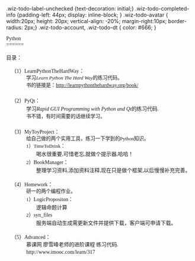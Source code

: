 .wiz-todo-label-unchecked {text-decoration: initial;} .wiz-todo-completed-info {padding-left: 44px; display: inline-block; } .wiz-todo-avatar { width:20px; height: 20px; vertical-align: -20%; margin-right:10px; border-radius: 2px;} .wiz-todo-account, .wiz-todo-dt { color: #666; }</style></head>

<body contenteditable="true" style=""><div><font face="Microsoft JhengHei">Python</font></div><div><font face="Microsoft JhengHei">======</font></div><div><font face="Microsoft JhengHei"><br></font></div><div><font face="Microsoft JhengHei">目录：</font></div><div><font face="Microsoft JhengHei">&nbsp; &nbsp;&nbsp;</font><font face="Microsoft JhengHei"><br></font></div><div><font face="Microsoft JhengHei">&nbsp; &nbsp; （1）LearnPythonTheHardWay：</font><font face="Microsoft JhengHei"><br></font></div><div><font face="Microsoft JhengHei">&nbsp; &nbsp;&nbsp;</font><span style="font-family: 'Microsoft JhengHei'; font-size: 10pt; line-height: 1.5;">&nbsp; &nbsp;&nbsp;</span><span style="font-family: 'Microsoft JhengHei'; font-size: 10pt; line-height: 1.5;">&nbsp; &nbsp;&nbsp;</span><span style="font-family: 'Microsoft JhengHei'; font-size: 10pt; line-height: 1.5;">&nbsp; &nbsp; 学习</span><span style="font-family: 'Microsoft JhengHei'; font-size: 10pt; line-height: 1.5;"><i>Learn Python The Hard Way</i>的练习代码。</span><font face="Microsoft JhengHei"><br></font></div><div><font face="Microsoft JhengHei">&nbsp; &nbsp;&nbsp;</font><span style="font-family: 'Microsoft JhengHei'; font-size: 10pt; line-height: 1.5;">&nbsp; &nbsp;&nbsp;</span><span style="font-family: 'Microsoft JhengHei'; font-size: 10pt; line-height: 1.5;">&nbsp; &nbsp;&nbsp;</span><span style="font-family: 'Microsoft JhengHei'; font-size: 10pt; line-height: 1.5;">&nbsp; &nbsp; 书的链接是：</span><font face="Microsoft JhengHei"><a href="http://learnpythonthehardway.org/book/">http://learnpythonthehardway.org/book/</a></font></div><div><font face="Microsoft JhengHei"> </font><span style="font-family: 'Microsoft JhengHei'; font-size: 10pt; line-height: 1.5;"><br></span></div><div><font face="Microsoft JhengHei">&nbsp; &nbsp; （2）PyQt：</font><span style="font-family: 'Microsoft JhengHei'; font-size: 10pt; line-height: 1.5;"><br></span></div><div><font face="Microsoft JhengHei">&nbsp; &nbsp;&nbsp;</font><span style="font-family: 'Microsoft JhengHei'; font-size: 10pt; line-height: 1.5;">&nbsp; &nbsp;&nbsp;</span><span style="font-family: 'Microsoft JhengHei'; font-size: 10pt; line-height: 1.5;">&nbsp; &nbsp;&nbsp;</span><span style="font-family: 'Microsoft JhengHei'; font-size: 10pt; line-height: 1.5;">&nbsp; &nbsp;&nbsp;</span><font face="Microsoft JhengHei">学习<i>Rapid GUI Programming with Python and Qt</i>的练习代码.<br></font></div><div><font face="Microsoft JhengHei">&nbsp; &nbsp;&nbsp;</font><span style="font-family: 'Microsoft JhengHei'; font-size: 10pt; line-height: 1.5;">&nbsp; &nbsp;&nbsp;</span><span style="font-family: 'Microsoft JhengHei'; font-size: 10pt; line-height: 1.5;">&nbsp; &nbsp;&nbsp;</span><span style="font-family: 'Microsoft JhengHei'; font-size: 10pt; line-height: 1.5;">&nbsp; &nbsp; 书不错，有时间需要的话继续学习。</span><font face="Microsoft JhengHei"><br></font></div><div><span style="font-family: 'Microsoft JhengHei'; font-size: 10pt; line-height: 1.5;"><br></span></div><div><font face="Microsoft JhengHei">&nbsp; &nbsp; （3）MyToyProject：</font></div><div><font face="Microsoft JhengHei">&nbsp; &nbsp;&nbsp;</font><span style="font-family: 'Microsoft JhengHei'; font-size: 10pt; line-height: 1.5;">&nbsp; &nbsp;&nbsp;</span><span style="font-family: 'Microsoft JhengHei'; font-size: 10pt; line-height: 1.5;">&nbsp; &nbsp;&nbsp;</span><span style="font-family: 'Microsoft JhengHei'; font-size: 10pt; line-height: 1.5;">&nbsp; &nbsp; 给自己做的两个实用工具，练习一下学到的Python知识。</span><font face="Microsoft JhengHei"><br></font></div><div><font face="Microsoft JhengHei">&nbsp; &nbsp;&nbsp;</font><span style="font-family: 'Microsoft JhengHei'; font-size: 10pt; line-height: 1.5;">&nbsp; &nbsp;&nbsp;</span><span style="font-family: 'Microsoft JhengHei'; font-size: 10pt; line-height: 1.5;">&nbsp; &nbsp;&nbsp;</span><span style="font-family: 'Microsoft JhengHei'; font-size: 10pt; line-height: 1.5;">&nbsp; &nbsp; 1）TimeToDrink：</span><span style="font-family: 'Microsoft JhengHei'; font-size: 10pt; line-height: 1.5;"><br></span></div><div><font face="Microsoft JhengHei">&nbsp; &nbsp;&nbsp;</font><span style="font-family: 'Microsoft JhengHei'; font-size: 10pt; line-height: 1.5;">&nbsp; &nbsp;&nbsp;</span><span style="font-family: 'Microsoft JhengHei'; font-size: 10pt; line-height: 1.5;">&nbsp; &nbsp;&nbsp;</span><span style="font-family: 'Microsoft JhengHei'; font-size: 10pt; line-height: 1.5;">&nbsp; &nbsp;&nbsp;</span><span style="font-family: 'Microsoft JhengHei'; font-size: 10pt; line-height: 1.5;">&nbsp; &nbsp;&nbsp;</span><span style="font-family: 'Microsoft JhengHei'; font-size: 10pt; line-height: 1.5;">&nbsp; &nbsp;&nbsp;</span><font face="Microsoft JhengHei">喝水很重要,可惜老忘,就做个提示器,哈哈！</font><span style="font-family: 'Microsoft JhengHei'; font-size: 10pt; line-height: 1.5;"><br></span></div><div><font face="Microsoft JhengHei">&nbsp; &nbsp;&nbsp;</font><span style="font-family: 'Microsoft JhengHei'; font-size: 10pt; line-height: 1.5;">&nbsp; &nbsp;&nbsp;</span><span style="font-family: 'Microsoft JhengHei'; font-size: 10pt; line-height: 1.5;">&nbsp; &nbsp;&nbsp;</span><span style="font-family: 'Microsoft JhengHei'; font-size: 10pt; line-height: 1.5;">&nbsp; &nbsp; 2）</span><font face="Microsoft JhengHei">BookManager：<br></font></div><div><font face="Microsoft JhengHei">&nbsp; &nbsp;&nbsp;</font><span style="font-family: 'Microsoft JhengHei'; font-size: 10pt; line-height: 1.5;">&nbsp; &nbsp;&nbsp;</span><span style="font-family: 'Microsoft JhengHei'; font-size: 10pt; line-height: 1.5;">&nbsp; &nbsp;&nbsp;</span><span style="font-family: 'Microsoft JhengHei'; font-size: 10pt; line-height: 1.5;">&nbsp; &nbsp;&nbsp;</span><span style="font-family: 'Microsoft JhengHei'; font-size: 10pt; line-height: 1.5;">&nbsp; &nbsp;&nbsp;</span><span style="font-family: 'Microsoft JhengHei'; font-size: 10pt; line-height: 1.5;">&nbsp; &nbsp;&nbsp;</span><font face="Microsoft JhengHei">整理学习资料,添加资料注释,现在只是做个框架,以后慢慢补充完善。<br></font></div><div><font face="Microsoft JhengHei"><br></font></div><div><font face="Microsoft JhengHei">&nbsp; &nbsp; （4）Homework：</font><font face="Microsoft JhengHei"><br></font></div><div><font face="Microsoft JhengHei">&nbsp; &nbsp;&nbsp;</font><span style="font-family: 'Microsoft JhengHei'; font-size: 10pt; line-height: 1.5;">&nbsp; &nbsp;&nbsp;</span><span style="font-family: 'Microsoft JhengHei'; font-size: 10pt; line-height: 1.5;">&nbsp; &nbsp;&nbsp;</span><span style="font-family: 'Microsoft JhengHei'; font-size: 10pt; line-height: 1.5;">&nbsp; &nbsp; 研一的两个编程作业。</span><font face="Microsoft JhengHei"><br></font></div><div><font face="Microsoft JhengHei">&nbsp; &nbsp;&nbsp;</font><span style="font-family: 'Microsoft JhengHei'; font-size: 10pt; line-height: 1.5;">&nbsp; &nbsp;&nbsp;</span><span style="font-family: 'Microsoft JhengHei'; font-size: 10pt; line-height: 1.5;">&nbsp; &nbsp;&nbsp;</span><span style="font-family: 'Microsoft JhengHei'; font-size: 10pt; line-height: 1.5;">&nbsp; &nbsp; 1）</span><font face="Microsoft JhengHei">LogicPropositon：</font><span style="font-family: 'Microsoft JhengHei'; font-size: 10pt; line-height: 1.5;"><br></span></div><div><font face="Microsoft JhengHei">&nbsp; &nbsp;&nbsp;</font><span style="font-family: 'Microsoft JhengHei'; font-size: 10pt; line-height: 1.5;">&nbsp; &nbsp;&nbsp;</span><span style="font-family: 'Microsoft JhengHei'; font-size: 10pt; line-height: 1.5;">&nbsp; &nbsp;&nbsp;</span><span style="font-family: 'Microsoft JhengHei'; font-size: 10pt; line-height: 1.5;">&nbsp; &nbsp;&nbsp;</span><span style="font-family: 'Microsoft JhengHei'; font-size: 10pt; line-height: 1.5;">&nbsp; &nbsp;&nbsp;</span><span style="font-family: 'Microsoft JhengHei'; font-size: 10pt; line-height: 1.5;">&nbsp; &nbsp;&nbsp;</span><font face="Microsoft JhengHei">逻辑命题计算<br></font></div><div><font face="Microsoft JhengHei">&nbsp; &nbsp;&nbsp;</font><span style="font-family: 'Microsoft JhengHei'; font-size: 10pt; line-height: 1.5;">&nbsp; &nbsp;&nbsp;</span><span style="font-family: 'Microsoft JhengHei'; font-size: 10pt; line-height: 1.5;">&nbsp; &nbsp;&nbsp;</span><span style="font-family: 'Microsoft JhengHei'; font-size: 10pt; line-height: 1.5;">&nbsp; &nbsp; 2）</span><font face="Microsoft JhengHei">syn_files<br></font></div><div><font face="Microsoft JhengHei">&nbsp; &nbsp;&nbsp;</font><span style="font-family: 'Microsoft JhengHei'; font-size: 10pt; line-height: 1.5;">&nbsp; &nbsp;&nbsp;</span><span style="font-family: 'Microsoft JhengHei'; font-size: 10pt; line-height: 1.5;">&nbsp; &nbsp;&nbsp;</span><span style="font-family: 'Microsoft JhengHei'; font-size: 10pt; line-height: 1.5;">&nbsp; &nbsp;&nbsp;</span><span style="font-family: 'Microsoft JhengHei'; font-size: 10pt; line-height: 1.5;">&nbsp; &nbsp;&nbsp;</span><span style="font-family: 'Microsoft JhengHei'; font-size: 10pt; line-height: 1.5;">&nbsp; &nbsp;&nbsp;</span><font face="Microsoft JhengHei">服务端自动生成需更新文件并提供下载，客户端可申请下载。<br></font></div><div><font face="Microsoft JhengHei"><br></font></div><div><font face="Microsoft JhengHei">&nbsp; &nbsp; （5）Advanced：</font><font face="Microsoft JhengHei"><br></font></div><div><font face="Microsoft JhengHei">&nbsp; &nbsp;&nbsp;</font><span style="font-family: 'Microsoft JhengHei'; font-size: 10pt; line-height: 1.5;">&nbsp; &nbsp;&nbsp;</span><span style="font-family: 'Microsoft JhengHei'; font-size: 10pt; line-height: 1.5;">&nbsp; &nbsp;&nbsp;</span><span style="font-family: 'Microsoft JhengHei'; font-size: 10pt; line-height: 1.5;">&nbsp; &nbsp;&nbsp;</span><font face="Microsoft JhengHei">慕课网 廖雪峰老师的进阶课程 练习代码.<br></font></div><div><font face="Microsoft JhengHei">&nbsp; &nbsp;&nbsp;</font><span style="font-family: 'Microsoft JhengHei'; font-size: 10pt; line-height: 1.5;">&nbsp; &nbsp;&nbsp;</span><span style="font-family: 'Microsoft JhengHei'; font-size: 10pt; line-height: 1.5;">&nbsp; &nbsp;&nbsp;</span><span style="font-family: 'Microsoft JhengHei'; font-size: 10pt; line-height: 1.5;">&nbsp; &nbsp;&nbsp;</span><font face="Microsoft JhengHei">http://www.imooc.com/learn/317<br></font></div><div><font face="Microsoft JhengHei"><br></font></div>



</body></html>